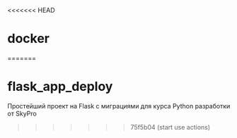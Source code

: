 <<<<<<< HEAD
# docker
=======
# flask_app_deploy

Простейший проект на Flask с миграциями для курса Python разработки от SkyPro
>>>>>>> 75f5b04 (start use actions)
